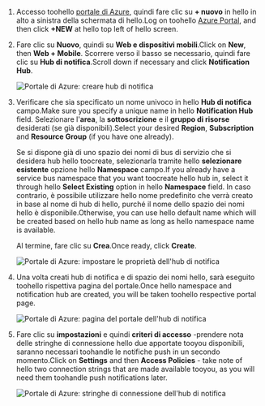 

1. <span data-ttu-id="5ed37-101">Accesso toohello [portale di Azure](https://portal.azure.com), quindi fare clic su **+ nuovo** in hello in alto a sinistra della schermata di hello.</span><span class="sxs-lookup"><span data-stu-id="5ed37-101">Log on toohello [Azure Portal](https://portal.azure.com), and then click **+NEW** at hello top left of hello screen.</span></span>
2. <span data-ttu-id="5ed37-102">Fare clic su **Nuovo**, quindi su **Web e dispositivi mobili**.</span><span class="sxs-lookup"><span data-stu-id="5ed37-102">Click on **New**, then **Web + Mobile**.</span></span> <span data-ttu-id="5ed37-103">Scorrere verso il basso se necessario, quindi fare clic su **Hub di notifica**.</span><span class="sxs-lookup"><span data-stu-id="5ed37-103">Scroll down if necessary and click **Notification Hub**.</span></span>
   
      ![Portale di Azure: creare hub di notifica](./media/notification-hubs-portal-create-new-hub/notification-hubs-azure-portal-create.png)
      
3. <span data-ttu-id="5ed37-105">Verificare che sia specificato un nome univoco in hello **Hub di notifica** campo.</span><span class="sxs-lookup"><span data-stu-id="5ed37-105">Make sure you specify a unique name in hello **Notification Hub** field.</span></span> <span data-ttu-id="5ed37-106">Selezionare l'**area**, la **sottoscrizione** e il **gruppo di risorse** desiderati (se già disponibili).</span><span class="sxs-lookup"><span data-stu-id="5ed37-106">Select your desired **Region**, **Subscription** and **Resource Group** (if you have one already).</span></span> 
   
    <span data-ttu-id="5ed37-107">Se si dispone già di uno spazio dei nomi di bus di servizio che si desidera hub hello toocreate, selezionarla tramite hello **selezionare esistente** opzione hello **Namespace** campo.</span><span class="sxs-lookup"><span data-stu-id="5ed37-107">If you already have a service bus namespace that you want toocreate hello hub in, select it through hello **Select Existing** option in hello **Namespace** field.</span></span>  <span data-ttu-id="5ed37-108">In caso contrario, è possibile utilizzare hello nome predefinito che verrà creato in base al nome di hub di hello, purché il nome dello spazio dei nomi hello è disponibile.</span><span class="sxs-lookup"><span data-stu-id="5ed37-108">Otherwise, you can use hello default name which will be created based on hello hub name as long as hello namespace name is available.</span></span> 
   
    <span data-ttu-id="5ed37-109">Al termine, fare clic su **Crea**.</span><span class="sxs-lookup"><span data-stu-id="5ed37-109">Once ready, click **Create**.</span></span>
   
      ![Portale di Azure: impostare le proprietà dell'hub di notifica](./media/notification-hubs-portal-create-new-hub/notification-hubs-azure-portal-settings.png)
4. <span data-ttu-id="5ed37-111">Una volta creati hub di notifica e di spazio dei nomi hello, sarà eseguito toohello rispettiva pagina del portale.</span><span class="sxs-lookup"><span data-stu-id="5ed37-111">Once hello namespace and notification hub are created, you will be taken toohello respective portal page.</span></span> 
   
      ![Portale di Azure: pagina del portale dell'hub di notifica](./media/notification-hubs-portal-create-new-hub/notification-hubs-azure-portal-page.png)
5. <span data-ttu-id="5ed37-113">Fare clic su **impostazioni** e quindi **criteri di accesso** -prendere nota delle stringhe di connessione hello due apportate tooyou disponibili, saranno necessari toohandle le notifiche push in un secondo momento.</span><span class="sxs-lookup"><span data-stu-id="5ed37-113">Click on **Settings** and then **Access Policies** - take note of hello two connection strings that are made available tooyou, as you will need them toohandle push notifications later.</span></span>
   
      ![Portale di Azure: stringhe di connessione dell'hub di notifica](./media/notification-hubs-portal-create-new-hub/notification-hubs-connection-strings-portal.png)

